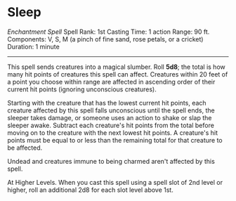 # Sleep
*Enchantment Spell*
Spell Rank: 1st
Casting Time: 1 action
Range: 90 ft.
Components: V, S, M (a pinch of fine sand, rose petals, or a cricket) 
Duration: 1 minute

---

This spell sends creatures into a magical slumber. Roll **5d8**; the total is how many hit points of creatures this spell can affect. Creatures within 20 feet of a point you choose within range are affected in ascending order of their current hit points (ignoring unconscious creatures).

Starting with the creature that has the lowest current hit points, each creature affected by this spell falls unconscious until the spell ends, the sleeper takes damage, or someone uses an action to shake or slap the sleeper awake. Subtract each creature's hit points from the total before moving on to the creature with the next lowest hit points. A creature's hit points must be equal to or less than the remaining total for that creature to be affected.

Undead and creatures immune to being charmed aren't affected by this spell.

At Higher Levels. When you cast this spell using a spell slot of 2nd level or higher, roll an additional 2d8 for each slot level above 1st.